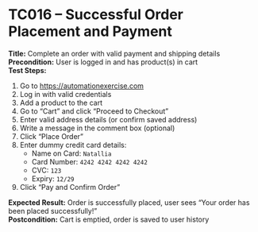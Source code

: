 # TC016 – Successful Order Placement and Payment

**Title:** Complete an order with valid payment and shipping details  
**Precondition:** User is logged in and has product(s) in cart  
**Test Steps:**
1. Go to https://automationexercise.com
2. Log in with valid credentials
3. Add a product to the cart
4. Go to “Cart” and click “Proceed to Checkout”
5. Enter valid address details (or confirm saved address)
6. Write a message in the comment box (optional)
7. Click “Place Order”
8. Enter dummy credit card details:
   - Name on Card: `Natallia`
   - Card Number: `4242 4242 4242 4242`
   - CVC: `123`
   - Expiry: `12/29`
9. Click “Pay and Confirm Order”

**Expected Result:** Order is successfully placed, user sees “Your order has been placed successfully!”  
**Postcondition:** Cart is emptied, order is saved to user history
